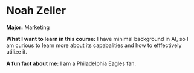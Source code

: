 # Noah Zeller

**Major:** Marketing

**What I want to learn in this course:** I have minimal background in AI, so I am curious to learn more about its capabalities and how to efffectively utilize it. 

**A fun fact about me:** I am a Philadelphia Eagles fan. 
